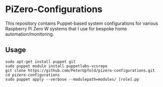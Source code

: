 # PiZero-Configurations

This repository contains Puppet-based system configurations for various Raspberry Pi Zero W systems
that I use for bespoke home automation/monitoring.

## Usage

    sudo apt-get install puppet git
    sudo puppet module install puppetlabs-vcsrepo
    git clone https://github.com/PeterUpfold/pizero-configurations.git
    cd pizero-configurations
    sudo puppet apply --verbose --modulepath=modules/ [role].pp
